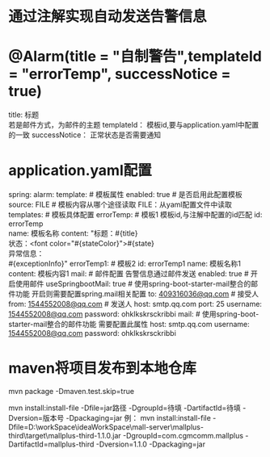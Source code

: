 

# 通过注解实现自动发送告警信息

# @Alarm(title = "自制警告",templateId = "errorTemp", successNotice = true)
title: 标题  
    若是邮件方式，为邮件的主题
templateId： 模板id,要与application.yaml中配置的一致
successNotice：  正常状态是否需要通知

# application.yaml配置
spring:
    alarm:
        template:   # 模板属性
            enabled: true   # 是否启用此配置模板
            source: FILE    # 模板内容从哪个途径读取  FILE：从yaml配置文件中读取
            templates:  # 模板具体配置
                errorTemp:  # 模板1 模板id,与注解中配置的id匹配
                    id: errorTemp   
                    name: 模板名称
                    content: "标题：#{title}<br>状态：<font color=\"#{stateColor}\">#{state}</font><br>异常信息：<br>#{exceptionInfo}"
                errorTemp1: # 模板2
                    id: errorTemp1
                    name: 模板名称1
                    content: 模板内容1
        mail:   # 邮件配置   告警信息通过邮件发送
            enabled: true   #   开启使用邮件
            useSpringbootMail: true    # 使用spring-boot-starter-mail整合的邮件功能 开启则需要配置spring.mail相关配置
            to: 409316036@qq.com    # 接受人
            from: 1544552008@qq.com # 发送人
            host: smtp.qq.com
            port: 25
            username: 1544552008@qq.com
            password: ohklkskrsckribbi
    mail:   # 使用spring-boot-starter-mail整合的邮件功能 需要配置此属性
        host: smtp.qq.com
        username: 1544552008@qq.com
        password: ohklkskrsckribbi



# maven将项目发布到本地仓库
mvn package -Dmaven.test.skip=true

mvn install:install-file -Dfile=jar路径 -DgroupId=待填 -DartifactId=待填 -Dversion=版本号 -Dpackaging=jar
例： mvn install:install-file -Dfile=D:\workSpace\ideaWorkSpace\mall-server\mallplus-third\target\mallplus-third-1.1.0.jar  -DgroupId=com.cgmcomm.mallplus -DartifactId=mallplus-third  -Dversion=1.1.0  -Dpackaging=jar
